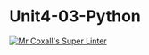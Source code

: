 # Unit4-03-Python
[![Mr Coxall's Super Linter](https://github.com/ICS3U-Programming-JeremiahO/Unit4-03-Python/workflows/Mr%20Coxall's%20Super%20Linter/badge.svg)](https://github.com/ICS3U-Programming-JeremiahO/Unit4-03-Python/actions/)

